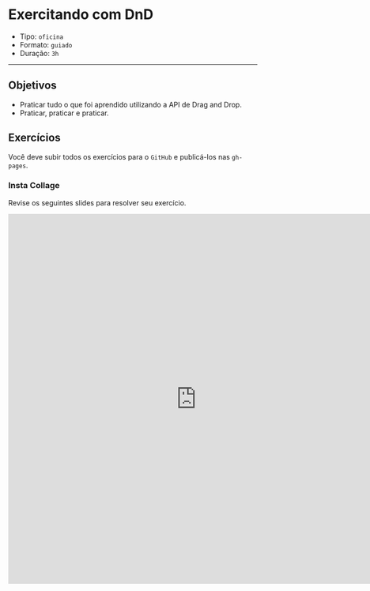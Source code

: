 # Exercitando com DnD

- Tipo: `oficina`
- Formato: `guiado`
- Duração: `3h`

***

## Objetivos

- Praticar tudo o que foi aprendido utilizando a API de Drag and Drop.
- Praticar, praticar e praticar.

## Exercícios

Você deve subir todos os exercícios para o `GitHub` e publicá-los nas `gh-pages`.

### Insta Collage

Revise os seguintes slides para resolver seu exercício.

<iframe src="https://docs.google.com/presentation/d/e/2PACX-1vR4AWSnJCx4t7sS9bOnyY6JeToc_IE8FVM8MXVu5EN0c5AgJv5Odkwb8sHHkw_hzqtFb8WAyeFtTsZX/embed?start=false&loop=false&delayms=5000" frameborder="0" width="760" height="749" allowfullscreen="true" mozallowfullscreen="true" webkitallowfullscreen="true"></iframe>
